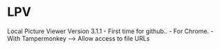 # LPV
Local Picture Viewer
Version 3.1.1 - First time for github..
              - For Chrome.
              - With Tampermonkey --> Allow access to file URLs

